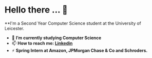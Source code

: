 # Hello there ... 👋
**I'm a Second Year Computer Science student at the University of Leicester. 

- 🌱 **I’m currently studying Computer Science**
- 📫 **How to reach me: [**Linkedin**](https://www.linkedin.com/in/neeraj-p-7964731b2/)**
- ⚡ **Spring Intern at Amazon, JPMorgan Chase & Co and Schroders.**

<!--
**neerxj/neerxj** is a ✨ _special_ ✨ repository because its `README.md` (this file) appears on your GitHub profile.

